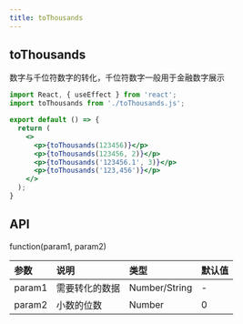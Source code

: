 ```yaml
---
title: toThousands
---
```


## toThousands

数字与千位符数字的转化，千位符数字一般用于金融数字展示

```jsx
import React, { useEffect } from 'react';
import toThousands from './toThousands.js';

export default () => {
  return (
    <>
      <p>{toThousands(123456)}</p>
      <p>{toThousands(123456, 2)}</p>
      <p>{toThousands('123456.1', 3)}</p>
      <p>{toThousands('123,456')}</p>
    </>
  );
}
```

## API

function(param1, param2)

|参数|说明|类型|默认值|
|:--|:--|:--|:--|
|param1|需要转化的数据|Number/String|-|
|param2|小数的位数|Number|0|

